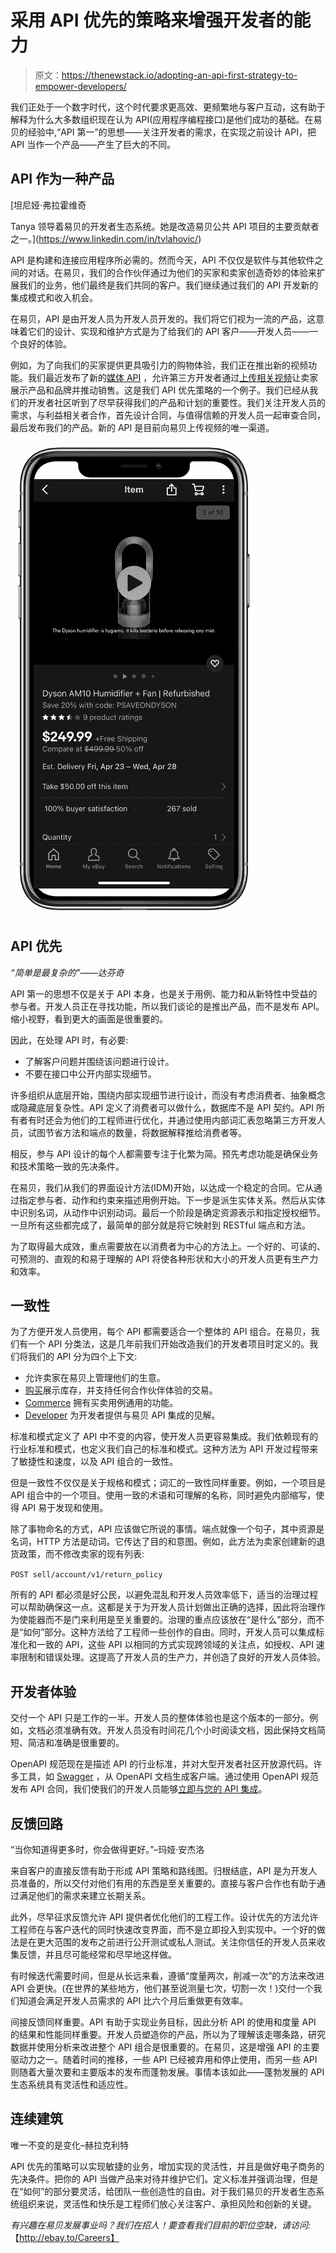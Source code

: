 # 采用 API 优先的策略来增强开发者的能力

> 原文：<https://thenewstack.io/adopting-an-api-first-strategy-to-empower-developers/>

我们正处于一个数字时代，这个时代要求更高效、更频繁地与客户互动，这有助于解释为什么大多数组织现在认为 API(应用程序编程接口)是他们成功的基础。在易贝的经验中,“API 第一”的思想——关注开发者的需求，在实现之前设计 API，把 API 当作一个产品——产生了巨大的不同。

## API 作为一种产品

 [坦尼娅·弗拉霍维奇

Tanya 领导着易贝的开发者生态系统。她是改造易贝公共 API 项目的主要贡献者之一。](https://www.linkedin.com/in/tvlahovic/) 

API 是构建和连接应用程序所必需的。然而今天，API 不仅仅是软件与其他软件之间的对话。在易贝，我们的合作伙伴通过为他们的买家和卖家创造奇妙的体验来扩展我们的业务，他们最终是我们共同的客户。我们继续通过我们的 API 开发新的集成模式和收入机会。

在易贝，API 是由开发人员为开发人员开发的。我们将它们视为一流的产品，这意味着它们的设计、实现和维护方式是为了给我们的 API 客户——开发人员——一个良好的体验。

例如，为了向我们的买家提供更具吸引力的购物体验，我们正在推出新的视频功能。我们最近发布了新的[媒体 API](https://developer.ebay.com/api-docs/commerce/media/resources/methods) ，允许第三方开发者通过[上传相关视频](https://developer.ebay.com/api-docs/sell/static/inventory/managing-video-media.html)让卖家展示产品和品牌并推动销售。这是我们 API 优先策略的一个例子。我们已经从我们的开发者社区听到了尽早获得我们的产品和计划的重要性。我们关注开发人员的需求，与利益相关者合作，首先设计合同，与值得信赖的开发人员一起审查合同，最后发布我们的产品。新的 API 是目前向易贝上传视频的唯一渠道。

![](img/dd9052edc80aad44c4d4e64ab2035a39.png)

## API 优先

*“简单是最复杂的”——达芬奇*

API 第一的思想不仅是关于 API 本身，也是关于用例、能力和从新特性中受益的参与者。开发人员正在寻找功能，所以我们谈论的是推出产品，而不是发布 API。缩小视野，看到更大的画面是很重要的。

因此，在处理 API 时，有必要:

*   了解客户问题并围绕该问题进行设计。
*   不要在接口中公开内部实现细节。

许多组织从底层开始，围绕内部实现细节进行设计，而没有考虑消费者、抽象概念或隐藏底层复杂性。API 定义了消费者可以做什么，数据库不是 API 契约。API 所有者有时还会为他们的工程师进行优化，并通过使用内部词汇表忽略第三方开发人员，试图节省方法和端点的数量，将数据解释推给消费者等。

相反，参与 API 设计的每个人都需要专注于化繁为简。预先考虑功能是确保业务和技术策略一致的先决条件。

在易贝，我们从我们的界面设计方法(IDM)开始，以达成一个稳定的合同。它从通过指定参与者、动作和约束来描述用例开始。下一步是派生实体关系。然后从实体中识别名词，从动作中识别动词。最后一个阶段是确定资源表示和指定授权细节。一旦所有这些都完成了，最简单的部分就是将它映射到 RESTful 端点和方法。

为了取得最大成效，重点需要放在以消费者为中心的方法上。一个好的、可读的、可预测的、直观的和易于理解的 API 将使各种形状和大小的开发人员更有生产力和效率。

## 一致性

为了方便开发人员使用，每个 API 都需要适合一个整体的 API 组合。在易贝，我们有一个 API 分类法，这是几年前我们开始改造我们的开发者项目时定义的。我们将我们的 API 分为四个上下文:

*   允许卖家在易贝上管理他们的生意。
*   [购买](https://developer.ebay.com/products/buy)展示库存，并支持任何合作伙伴体验的交易。
*   [Commerce](https://developer.ebay.com/products/commerce) 拥有买卖用例通用的功能。
*   [Developer](https://developer.ebay.com/products/developer) 为开发者提供与易贝 API 集成的见解。

标准和模式定义了 API 中不变的内容，使开发人员更容易集成。我们依赖现有的行业标准和模式，也定义我们自己的标准和模式。这种方法为 API 开发过程带来了敏捷性和速度，以及 API 组合的一致性。

但是一致性不仅仅是关于规格和模式；词汇的一致性同样重要。例如，一个项目是 API 组合中的一个项目。使用一致的术语和可理解的名称，同时避免内部缩写，使得 API 易于发现和使用。

除了事物命名的方式，API 应该做它所说的事情。端点就像一个句子，其中资源是名词，HTTP 方法是动词。它传达了目的和意图。例如，此方法为卖家创建新的退货政策，而不修改卖家的现有列表:

`POST sell/account/v1/return_policy`

所有的 API 都必须是好公民，以避免混乱和开发人员效率低下，适当的治理过程可以帮助确保这一点。这都是关于为开发人员计划做出正确的选择，因此将治理作为使能器而不是门来利用是至关重要的。治理的重点应该放在“是什么”部分，而不是“如何”部分。这种方法给了工程师一些创作的自由。同时，开发人员可以集成标准化和一致的 API，这些 API 以相同的方式实现跨领域的关注点，如授权、API 速率限制和错误处理。这提高了开发人员的生产力，并创造了良好的开发人员体验。

## 开发者体验

交付一个 API 只是工作的一半。开发人员的整体体验也是这个版本的一部分。例如，文档必须准确有效。开发人员没有时间花几个小时阅读文档，因此保持文档简短、简洁和准确是很重要的。

OpenAPI 规范现在是描述 API 的行业标准，并对大型开发者社区开放源代码。许多工具，如 [Swagger](https://swagger.io/) ，从 OpenAPI 文档生成客户端。通过使用 OpenAPI 规范发布 API 合同，我们使我们的开发人员能够[立即与您的 API 集成](https://www.youtube.com/watch?v=E-Ucnf1LBlo)。

## 反馈回路

“当你知道得更多时，你会做得更好。”–玛娅·安杰洛

来自客户的直接反馈有助于形成 API 策略和路线图。归根结底，API 是为开发人员准备的，所以交付对他们有用的东西是至关重要的。直接与客户合作也有助于通过满足他们的需求来建立长期关系。

此外，尽早征求反馈允许 API 提供者优化他们的工程工作。设计优先的方法允许工程师在与客户迭代的同时快速改变界面，而不是立即投入到实现中。一个好的做法是在更大范围的发布之前进行公开测试或私人测试。关注你信任的开发人员来收集反馈，并且尽可能经常和尽早地这样做。

有时候迭代需要时间，但是从长远来看，遵循“度量两次，削减一次”的方法来改进 API 会更快。(在世界的某些地方，他们甚至说测量七次，切割一次！)交付一个我们知道会满足开发人员需求的 API 比六个月后重做更有效率。

间接反馈同样重要。API 有助于实现业务目标，因此分析 API 的使用和度量 API 的结果和性能同样重要。开发人员塑造你的产品，所以为了理解该走哪条路，研究数据并使用分析来改进整个 API 组合是很重要的。在易贝，这是增强 API 的主要驱动力之一。随着时间的推移，一些 API 已经被弃用和停止使用，而另一些 API 则随着大量次要和主要版本的发布而蓬勃发展。事情本该如此——蓬勃发展的 API 生态系统具有灵活性和适应性。

## 连续建筑

唯一不变的是变化–赫拉克利特

API 优先的策略可以实现敏捷的业务，增加实现的灵活性，并且是做好电子商务的先决条件。把你的 API 当做产品来对待并维护它们。定义标准并强调治理，但是在“如何”的部分要灵活，给团队一些创造性的自由。对于我们易贝的开发者生态系统组织来说，灵活性和快乐是工程师们放心关注客户、承担风险和创新的关键。

*有兴趣在易贝发展事业吗？我们在招人！要查看我们目前的职位空缺，请访问:*【http://ebay.to/Careers】

*<svg xmlns:xlink="http://www.w3.org/1999/xlink" viewBox="0 0 68 31" version="1.1"><title>Group</title> <desc>Created with Sketch.</desc></svg>*